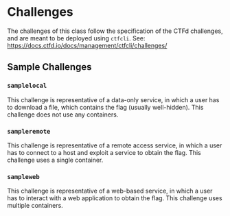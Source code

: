 # Challenges
The challenges of this class follow the specification of the CTFd challenges, and are meant to be deployed using `ctfcli`.
See: https://docs.ctfd.io/docs/management/ctfcli/challenges/

## Sample Challenges

### `samplelocal`

This challenge is representative of a data-only service, in which a user has to download a file, which contains the flag (usually well-hidden).
This challenge does not use any containers.

### `sampleremote`

This challenge is representative of a remote access service, in which a user has to connect to a host and exploit a service to obtain the flag.
This challenge uses a single container.

### `sampleweb`

This challenge is representative of a web-based service, in which a user has to interact with a web application to obtain the flag.
This challenge uses multiple containers.
